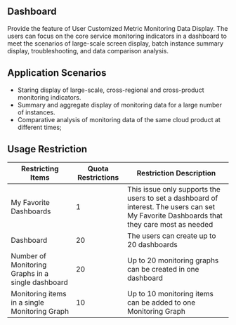 ## Dashboard
Provide the feature of User Customized Metric Monitoring Data Display. The users can focus on the core service monitoring indicators in a dashboard to meet the scenarios of large-scale screen display, batch instance summary display, troubleshooting, and data comparison analysis.

## Application Scenarios
- Staring display of large-scale, cross-regional and cross-product monitoring indicators.
- Summary and aggregate display of monitoring data for a large number of instances.
- Comparative analysis of monitoring data of the same cloud product at different times;

## Usage Restriction
Restricting Items|Quota Restrictions|Restriction Description
--|--|--
My Favorite Dashboards|1|This issue only supports the users to set a dashboard of interest. The users can set My Favorite Dashboards that they care most as needed
Dashboard|20|The users can create up to 20 dashboards
Number of Monitoring Graphs in a single dashboard|20|Up to 20 monitoring graphs can be created in one dashboard
Monitoring items in a single Monitoring Graph |10|Up to 10 monitoring items can be added to one Monitoring Graph
